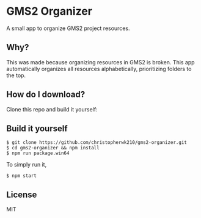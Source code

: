 # GMS2 Organizer
A small app to organize GMS2 project resources.

## Why?
This was made because organizing resources in GMS2 is broken. This app automatically organizes all resources alphabetically, prioritizing folders to the top.

## How do I download?
Clone this repo and build it yourself:

## Build it yourself
```
$ git clone https://github.com/christopherwk210/gms2-organizer.git
$ cd gms2-organizer && npm install
$ npm run package.win64
```
To simply run it,
```
$ npm start
```

## License
MIT
